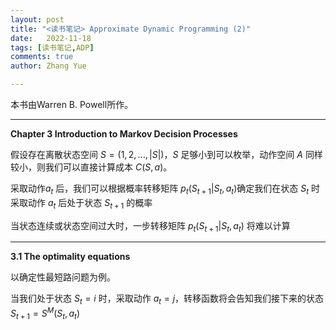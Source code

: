 ```yaml
---
layout: post
title: "<读书笔记> Approximate Dynamic Programming (2)"
date:   2022-11-18
tags: [读书笔记,ADP]
comments: true
author: Zhang Yue

---
```




本书由Warren B. Powell所作。

---------

**Chapter 3 Introduction to Markov Decision Processes**

假设存在离散状态空间 $S = (1,2,...,|S|)$，$S$ 足够小到可以枚举，动作空间 $A$ 同样较小，则我们可以直接计算成本 $C(S,a)$。

采取动作$a_t$ 后，我们可以根据概率转移矩阵 $p_t(S_{t+1} | S_t,a_t)$确定我们在状态 $S_t$ 时采取动作 $a_t$ 后处于状态 $S_{t+1}$ 的概率

当状态连续或状态空间过大时，一步转移矩阵 $p_t(S_{t+1} | S_t,a_t)$ 将难以计算

----------------------------------------

**3.1 The optimality equations**

以确定性最短路问题为例。

当我们处于状态 $S_t = i$ 时，采取动作 $a_t = j$，转移函数将会告知我们接下来的状态 $S_{t+1} = S^M(S_t, a_t)$





